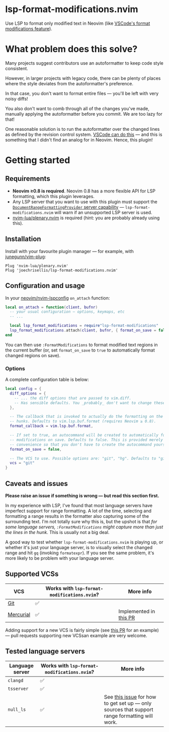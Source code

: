 # lsp-format-modifications.nvim

Use LSP to format only modified text in Neovim (like [VSCode's format
modifications feature][vscode-format-modifications-issue]).

# What problem does this solve?

Many projects suggest contributors use an autoformatter to keep code style
consistent.

However, in larger projects with legacy code, there can be plenty of places
where the style deviates from the autoformatter's preference.

In that case, you don't want to format entire files — you'll be left with very
noisy diffs!

You also don't want to comb through all of the changes you've made, manually
applying the autoformatter before you commit. We are too lazy for that!

One reasonable solution is to run the autoformatter over the changed lines as
defined by the revision control system. [VSCode can do
this][vscode-format-modifications-issue] — and this is something that I didn't
find an analog for in Neovim. Hence, this plugin!

# Getting started

## Requirements

- **Neovim ≥0.8 is required**. Neovim 0.8 has a more flexible API for LSP
  formatting, which this plugin leverages.
- Any LSP server that you want to use with this plugin must support the
  [`DocumentRangeFormattingProvider` server
  capability][document-range-formatting-provider-capability] —
  `lsp-format-modifications.nvim` will warn if an unsupported LSP server is
  used.
- [nvim-lua/plenary.nvim][plenary.nvim] is required (hint: you are probably
  already using this).

## Installation

Install with your favourite plugin manager — for example, with [junegunn/vim-plug][vim-plug]:

```vimscript
Plug 'nvim-lua/plenary.nvim'
Plug 'joechrisellis/lsp-format-modifications.nvim'
```

## Configuration and usage

In your [neovim/nvim-lspconfig][nvim-lspconfig] `on_attach` function:

```lua
local on_attach = function(client, bufnr)
  -- your usual configuration — options, keymaps, etc
  -- ...

  local lsp_format_modifications = require"lsp-format-modifications"
  lsp_format_modifications.attach(client, bufnr, { format_on_save = false })
end
```

You can then use `:FormatModifications` to format modified text regions in the
current buffer (or, set `format_on_save` to `true` to automatically format
changed regions on save).

### Options

A complete configuration table is below:

```lua
local config = {
  diff_options = {
    -- ... the diff options that are passed to vim.diff.
    -- Has sensible defaults. You _probably_ don't want to change these.
  },

  -- The callback that is invoked to actually do the formatting on the changed
  -- hunks. Defaults to vim.lsp.buf.format (requires Neovim ≥ 0.8).
  format_callback = vim.lsp.buf.format,

  -- If set to true, an autocommand will be created to automatically format
  -- modifications on save. Defaults to false. This is provided merely for
  -- convenience so that you don't have to create the autocommand yourself.
  format_on_save = false,

  -- The VCS to use. Possible options are: "git", "hg". Defaults to "git".
  vcs = "git"
}
```

## Caveats and issues

**Please raise an issue if something is wrong — but read this section first.**

In my experience with LSP, I've found that most language servers have imperfect
support for range formatting. A lot of the time, selecting and formatting a
range results in the formatter also capturing some of the surrounding text. I'm
not totally sure why this is, but the upshot is that _for some language
servers, `:FormatModifications` might capture more than just the lines in the
hunk_. This is usually not a big deal.

A good way to test whether `lsp-format-modifications.nvim` is playing up, or
whether it's just your language server, is to visually select the changed range
and hit `gq` (invoking `formatexpr`). If you see the same problem, it's more
likely to be problem with your language server.

## Supported VCSs

| VCS                        | Works with `lsp-format-modifications.nvim`? | More info                                                                                       |
| -------------------------- | ------------------------------------------- | ----------------------------------------------------------------------------------------------- |
| [Git][git-vcs]             | ✅                                          |                                                                                                 |
| [Mercurial][mercurial-vcs] | ✅                                          | Implemented in [this PR](https://github.com/joechrisellis/lsp-format-modifications.nvim/pull/3) |

Adding support for a new VCS is fairly simple (see [this
PR](https://github.com/joechrisellis/lsp-format-modifications.nvim/pull/3) for
an example) — pull requests supporting new VCSsan example are very welcome.

## Tested language servers

| Language server | Works with `lsp-format-modifications.nvim`? | More info                                                                                                                                                                                       |
| --------------- | ------------------------------------------- | ----------------------------------------------------------------------------------------------------------------------------------------------------------------------------------------------- |
| `clangd`        | ✅                                          |                                                                                                                                                                                                 |
| `tsserver`      | ✅                                          |                                                                                                                                                                                                 |
| `null_ls`       | ✅                                          | See [this issue](https://github.com/joechrisellis/lsp-format-modifications.nvim/issues/1#issuecomment-1275302811) for how to get set up — only sources that support range formatting will work. |

[git-vcs]: https://git-scm.com
[mercurial-vcs]: https://www.mercurial-scm.org
[nvim-lspconfig]: https://github.com/neovim/nvim-lspconfig
[plenary.nvim]: https://github.com/nvim-lua/plenary.nvim
[vim-plug]: https://github.com/junegunn/vim-plug
[vscode-format-modifications-issue]: https://github.com/Microsoft/vscode/issues/44075
[document-range-formatting-provider-capability]: https://learn.microsoft.com/en-us/dotnet/api/microsoft.visualstudio.languageserver.protocol.servercapabilities.documentrangeformattingprovider?view=visualstudiosdk-2022
